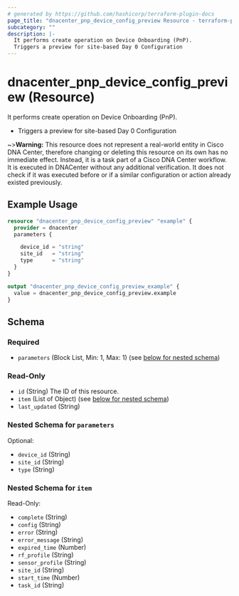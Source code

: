 ```yaml
---
# generated by https://github.com/hashicorp/terraform-plugin-docs
page_title: "dnacenter_pnp_device_config_preview Resource - terraform-provider-dnacenter"
subcategory: ""
description: |-
  It performs create operation on Device Onboarding (PnP).
  Triggers a preview for site-based Day 0 Configuration
---
```


# dnacenter_pnp_device_config_preview (Resource)

It performs create operation on Device Onboarding (PnP).

- Triggers a preview for site-based Day 0 Configuration

~>**Warning:**
This resource does not represent a real-world entity in Cisco DNA Center, therefore changing or deleting this resource on its own has no immediate effect.
Instead, it is a task part of a Cisco DNA Center workflow. It is executed in DNACenter without any additional verification. It does not check if it was executed before or if a similar configuration or action already existed previously.

## Example Usage

```terraform
resource "dnacenter_pnp_device_config_preview" "example" {
  provider = dnacenter
  parameters {

    device_id = "string"
    site_id   = "string"
    type      = "string"
  }
}

output "dnacenter_pnp_device_config_preview_example" {
  value = dnacenter_pnp_device_config_preview.example
}
```

<!-- schema generated by tfplugindocs -->
## Schema

### Required

- `parameters` (Block List, Min: 1, Max: 1) (see [below for nested schema](#nestedblock--parameters))

### Read-Only

- `id` (String) The ID of this resource.
- `item` (List of Object) (see [below for nested schema](#nestedatt--item))
- `last_updated` (String)

<a id="nestedblock--parameters"></a>
### Nested Schema for `parameters`

Optional:

- `device_id` (String)
- `site_id` (String)
- `type` (String)


<a id="nestedatt--item"></a>
### Nested Schema for `item`

Read-Only:

- `complete` (String)
- `config` (String)
- `error` (String)
- `error_message` (String)
- `expired_time` (Number)
- `rf_profile` (String)
- `sensor_profile` (String)
- `site_id` (String)
- `start_time` (Number)
- `task_id` (String)



